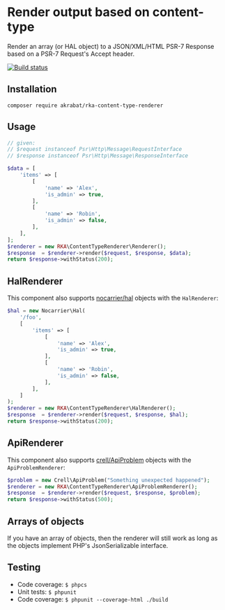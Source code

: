 # Render output based on content-type

Render an array (or HAL object) to a JSON/XML/HTML PSR-7 Response based on a PSR-7 Request's Accept header.

[![Build status][Master image]][Master]

## Installation

`composer require akrabat/rka-content-type-renderer`

## Usage

```php
// given:
// $request instanceof Psr\Http\Message\RequestInterface
// $response instanceof Psr\Http\Message\ResponseInterface

$data = [
    'items' => [
        [
            'name' => 'Alex',
            'is_admin' => true,
        ],
        [
            'name' => 'Robin',
            'is_admin' => false,
        ],
    ],
];
$renderer = new RKA\ContentTypeRenderer\Renderer();
$response  = $renderer->render($request, $response, $data);
return $response->withStatus(200);
```

## HalRenderer

This component also supports [nocarrier/hal][hal] objects with the `HalRenderer`:

```php
$hal = new Nocarrier\Hal(
    '/foo',
    [
        'items' => [
            [
                'name' => 'Alex',
                'is_admin' => true,
            ],
            [
                'name' => 'Robin',
                'is_admin' => false,
            ],
        ],
    ]
);
$renderer = new RKA\ContentTypeRenderer\HalRenderer();
$response  = $renderer->render($request, $response, $hal);
return $response->withStatus(200);
```

## ApiRenderer

This component also supports [crell/ApiProblem][ApiProblem] objects with the `ApiProblemRenderer`:

```php
$problem = new Crell\ApiProblem("Something unexpected happened");
$renderer = new RKA\ContentTypeRenderer\ApiProblemRenderer();
$response  = $renderer->render($request, $response, $problem);
return $response->withStatus(500);
```

## Arrays of objects

If you have an array of objects, then the renderer will still work as long
as the objects implement PHP's JsonSerializable interface.

## Testing

* Code coverage: ``$ phpcs``
* Unit tests: ``$ phpunit``
* Code coverage: ``$ phpunit --coverage-html ./build``



[Master]: https://travis-ci.org/akrabat/rka-content-type-renderer
[Master image]: https://secure.travis-ci.org/akrabat/rka-content-type-renderer.svg?branch=master
[hal]: https://github.com/blongden/hal
[ApiProblem]: https://github.com/Crell/ApiProblem

